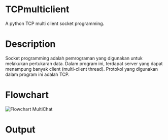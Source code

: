 # TCPmulticlient
A python TCP multi client socket programming.


# Description
Socket programming adalah pemrograman yang digunakan untuk melakukan pertukaran data. Dalam program ini, terdapat server yang dapat menampung banyak client (multi-client thread).
Protokol yang digunakan dalam program ini adalah TCP.

# Flowchart
![Flowchart MultiChat](https://user-images.githubusercontent.com/72459313/124767019-a223a980-df61-11eb-9ec9-89efa315b2a3.png)
# Output
